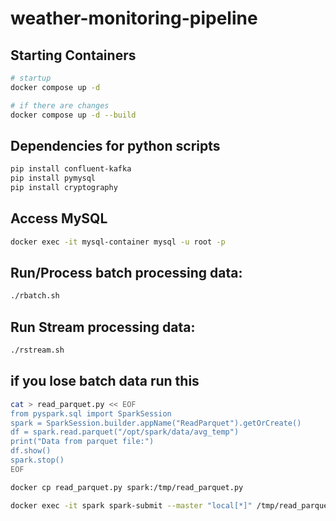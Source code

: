 # weather-monitoring-pipeline

## Starting Containers
```bash
# startup
docker compose up -d

# if there are changes
docker compose up -d --build
```
## Dependencies for python scripts
```bash
pip install confluent-kafka
pip install pymysql
pip install cryptography
```

## Access MySQL
```bash
docker exec -it mysql-container mysql -u root -p
```

## Run/Process batch processing data:
```bash
./rbatch.sh

```

## Run Stream processing data:
```bash
./rstream.sh

```

## if you lose batch data run this
```bash
cat > read_parquet.py << EOF
from pyspark.sql import SparkSession
spark = SparkSession.builder.appName("ReadParquet").getOrCreate()
df = spark.read.parquet("/opt/spark/data/avg_temp")
print("Data from parquet file:")
df.show()
spark.stop()
EOF

docker cp read_parquet.py spark:/tmp/read_parquet.py

docker exec -it spark spark-submit --master "local[*]" /tmp/read_parquet.py
```
